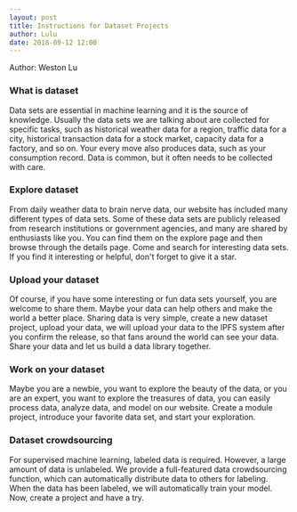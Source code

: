 ```yaml
---
layout: post
title: Instructions for Dataset Projects
author: Lulu
date: 2018-09-12 12:00
--- 
```

Author: Weston Lu
### What is dataset
Data sets are essential in machine learning and it is the source of knowledge.  Usually the data sets we are talking about are collected for specific tasks, such as historical weather data for a region, traffic data for a city, historical transaction data for a stock market, capacity data for a factory, and so on. Your every move also produces data, such as your consumption record. Data is common, but it often needs to be collected with care.
### Explore dataset
From daily weather data to brain nerve data, our website has included many different types of data sets. Some of these data sets are publicly released from research institutions or government agencies, and many are shared by enthusiasts like you. You can find them on the explore page and then browse through the details page. Come and search for interesting data sets. If you find it interesting or helpful, don't forget to give it a star.
### Upload your dataset
Of course, if you have some interesting or fun data sets yourself, you are welcome to share them. Maybe your data can help others and make the world a better place. Sharing data is very simple, create a new dataset project, upload your data, we will upload your data to the IPFS system after you confirm the release, so that fans around the world can see your data. Share your data and let us build a data library together.
### Work on your dataset
Maybe you are a newbie, you want to explore the beauty of the data, or you are an expert, you want to explore the treasures of data, you can easily process data, analyze data, and model on our website. Create a module project, introduce your favorite data set, and start your exploration.
### Dataset crowdsourcing
For supervised machine learning, labeled data is required. However, a large amount of data is unlabeled. We provide a full-featured data crowdsourcing function, which can automatically distribute data to others for labeling. When the data has been labeled, we will automatically train your model. Now, create a project and have a try.
